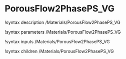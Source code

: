 <!-- MOOSE Documentation Stub: Remove this when content is added. -->

# PorousFlow2PhasePS_VG
!syntax description /Materials/PorousFlow2PhasePS_VG

!syntax parameters /Materials/PorousFlow2PhasePS_VG

!syntax inputs /Materials/PorousFlow2PhasePS_VG

!syntax children /Materials/PorousFlow2PhasePS_VG
